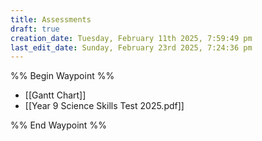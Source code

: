 ```yaml
---
title: Assessments
draft: true
creation_date: Tuesday, February 11th 2025, 7:59:49 pm
last_edit_date: Sunday, February 23rd 2025, 7:24:36 pm
---
```


%% Begin Waypoint %%
- [[Gantt Chart]]
- [[Year 9 Science Skills Test 2025.pdf]]

%% End Waypoint %%
